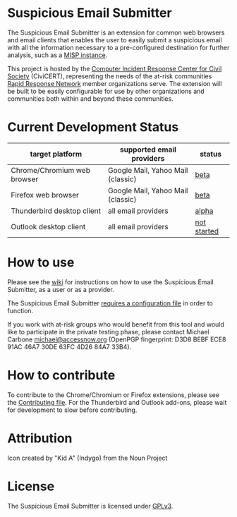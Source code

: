 # Suspicious Email Submitter

The Suspicious Email Submitter is an extension for common web browsers and email clients that enables the user to easily submit a suspicious email with all the information necessary to a pre-configured destination for further analysis, such as a [MISP instance](https://misp-project.org).

This project is hosted by the [Computer Incident Response Center for Civil Society](https://civicert.org) (CiviCERT), representing the needs of the at-risk communities [Rapid Response Network](https://rarenet.org) member organizations serve. The extension will be built to be easily configurable for use by other organizations and communities both within and beyond these communities.

# Current Development Status

target platform  | supported email providers | status
--------- | ----- | -------
Chrome/Chromium web browser | Google Mail, Yahoo Mail (classic) | [beta](https://chrome.google.com/webstore/detail/suspicious-email-submitte/bbnpmodflbdhkjmcjklhckkmopnfjkab)
Firefox web browser | Google Mail, Yahoo Mail (classic) | [beta](https://addons.mozilla.org/en-US/firefox/addon/suspicious-email-submitter/)
Thunderbird desktop client | all email providers | [alpha](https://github.com/CiviCERT/suspicious-email-submitter-thunderbird)
Outlook desktop client | all email providers | [not started](https://github.com/CiviCERT/suspicious-email-submitter-outlook)

# How to use

Please see the [wiki](https://github.com/CiviCERT/suspicious-email-submitter/wiki) for instructions on how to use the Suspicious Email Submitter, as a user or as a provider.

The Suspicious Email Submitter [requires a configuration file](https://github.com/CiviCERT/suspicious-email-submitter/wiki/Configuration-Files) in order to function.

If you work with at-risk groups who would benefit from this tool and would like to participate in the private testing phase, please contact Michael Carbone <michael@accessnow.org> (OpenPGP fingerprint: D3D8 BEBF ECE8 91AC 46A7 30DE 63FC 4D26 84A7 33B4).

# How to contribute

To contribute to the Chrome/Chromium or Firefox extensions, please see the [Contributing file](https://github.com/CiviCERT/suspicious-email-submitter/blob/master/CONTRIBUTING.md). For the Thunderbird and Outlook add-ons, please wait for development to slow before contributing.

# Attribution

Icon created by "Kid A" (Indygo) from the Noun Project

# License

The Suspicious Email Submitter is licensed under [GPLv3](/LICENSE).

